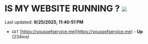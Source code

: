 # IS MY WEBSITE RUNNING ? [![](https://img.shields.io/static/v1?label=Sponsor&message=%E2%9D%A4&logo=GitHub&color=%23fe8e86)](https://github.com/sponsors/Youssef-Lehmam)

Last updated: **9/25/2025, 11:40:51 PM**

- `GET` [https://youssefservice.me](https://youssefservice.me) - **Up** (234ms)
